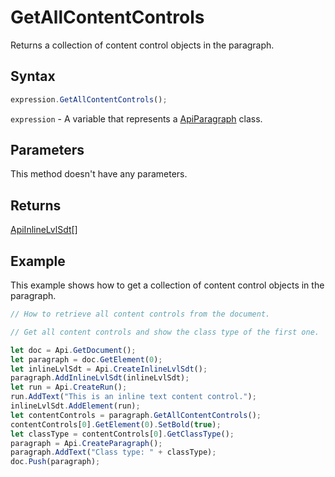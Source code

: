 # GetAllContentControls

Returns a collection of content control objects in the paragraph.

## Syntax

```javascript
expression.GetAllContentControls();
```

`expression` - A variable that represents a [ApiParagraph](../ApiParagraph.md) class.

## Parameters

This method doesn't have any parameters.

## Returns

[ApiInlineLvlSdt](../../ApiInlineLvlSdt/ApiInlineLvlSdt.md)[]

## Example

This example shows how to get a collection of content control objects in the paragraph.

```javascript editor-docx
// How to retrieve all content controls from the document.

// Get all content controls and show the class type of the first one.

let doc = Api.GetDocument();
let paragraph = doc.GetElement(0);
let inlineLvlSdt = Api.CreateInlineLvlSdt();
paragraph.AddInlineLvlSdt(inlineLvlSdt);
let run = Api.CreateRun();
run.AddText("This is an inline text content control.");
inlineLvlSdt.AddElement(run);
let contentControls = paragraph.GetAllContentControls();
contentControls[0].GetElement(0).SetBold(true);
let classType = contentControls[0].GetClassType();
paragraph = Api.CreateParagraph();
paragraph.AddText("Class type: " + classType);
doc.Push(paragraph);
```
